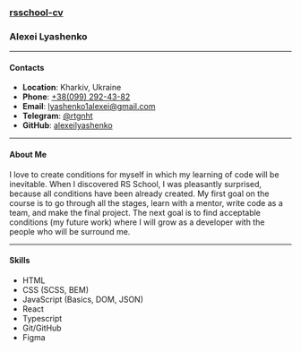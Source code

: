 ### [rsschool-cv](#)
### Alexei Lyashenko

***

#### Contacts

* __Location__: Kharkiv, Ukraine
* __Phone__: [+38(099) 292-43-82](tel:+380992924382)
* __Email__: [lyashenko1alexei@gmail.com](mailto:lyashenko1alexei@gmail.com)
* __Telegram__: [@rtgnht](https://telegram.me/rtghnt)
* __GitHub__: [alexeilyashenko](https://github.com/AlexeiLyashenko)

***

#### About Me
I love to create conditions for myself in which my learning of code will be inevitable. When I discovered RS School, I was pleasantly surprised, because all conditions have been already created. My first goal on the course is to go through all the stages, learn with a mentor, write code as a team, and make the final project. The next goal is to find acceptable conditions (my future work) where I will grow as a developer with the people who will be surround me.

***

#### Skills
* HTML
* CSS (SCSS, BEM)
* JavaScript (Basics, DOM, JSON)
* React
* Typescript
* Git/GitHub
* Figma